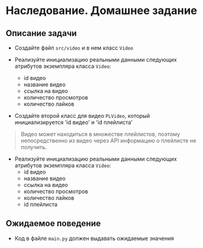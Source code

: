 # Наследование. Домашнее задание

## Описание задачи

- Создайте файл `src/video` и в нем класс `Video`
- Реализуйте инициализацию реальными данными следующих атрибутов экземпляра класса `Video`:
  - id видео
  - название видео
  - ссылка на видео
  - количество просмотров
  - количество лайков

- Создайте второй класс для видео `PLVideo`, который инициализируется  'id видео' и 'id плейлиста' 
> Видео может находиться в множестве плейлистов, поэтому непосредственно из видео через API информацию о плейлисте не получить.
- Реализуйте инициализацию реальными данными следующих атрибутов экземпляра класса `Video`:
  - id видео
  - название видео
  - ссылка на видео
  - количество просмотров
  - количество лайков
  - id плейлиста

## Ожидаемое поведение
- Код в файле `main.py` должен выдавать ожидаемые значения